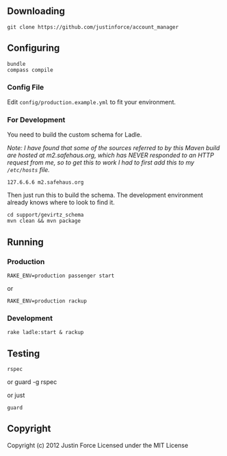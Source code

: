 ## Downloading ##

    git clone https://github.com/justinforce/account_manager

## Configuring ##

    bundle
    compass compile

### Config File ###

Edit `config/production.example.yml` to fit your environment.

### For Development ###

You need to build the custom schema for Ladle.

_Note: I have found that some of the sources referred to by this Maven
build are hosted at m2.safehaus.org, which has NEVER responded to an
HTTP request from me, so to get this to work I had to first add this to
my `/etc/hosts` file._

    127.6.6.6 m2.safehaus.org

Then just run this to build the schema. The development environment already
knows where to look to find it.

    cd support/gevirtz_schema
    mvn clean && mvn package


## Running ##

### Production ###

    RAKE_ENV=production passenger start

or

    RAKE_ENV=production rackup

### Development ###

    rake ladle:start & rackup

## Testing ##

    rspec

or
    guard -g rspec

or just

    guard

## Copyright ##

Copyright (c) 2012 Justin Force
Licensed under the MIT License
